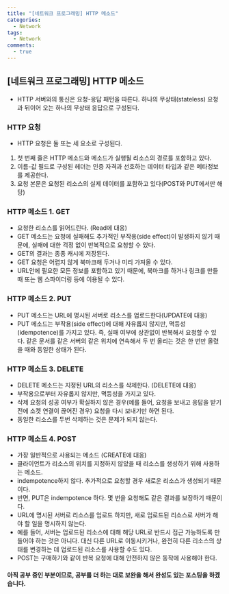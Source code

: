 ```yaml
---
title: "[네트워크 프로그래밍] HTTP 메소드"
categories:
  - Network
tags:
  - Network
comments:
  - true
---
```

## [네트워크 프로그래밍] HTTP 메소드
* HTTP 서버와의 통신은 요청-응답 패턴을 따른다. 하나의 무상태(stateless) 요청과 뒤이어 오는 하나의 무상태 응답으로 구성된다. 

### HTTP 요청
* HTTP 요청은 둘 또는 세 요소로 구성된다.
1. 첫 번째 줄은 HTTP 메소드와 메소드가 실행될 리소스의 경로를 포함하고 있다.
2. 이름-값 필드로 구성된 헤더는 인증 자격과 선호하는 데이터 타입과 같은 메타정보를 제공한다.
3. 요청 본문은 요청된 리소스의 실제 데이터를 포함하고 있다(POST와 PUT에서만 해당)

### HTTP 메소드 1. GET
* 요청한 리소스를 읽어드린다. (Read에 대응)
* GET 메소드는 요청에 실패해도 추가적인 부작용(side effect)이 발생하지 않기 때문에, 실패에 대한 걱정 없이 반복적으로 요청할 수 있다.
* GET의 결과는 종종 캐시에 저장된다.
* GET 요청은 어렵지 않게 북마크해 두거나 미리 가져올 수 있다.
* URL안에 필요한 모든 정보를 포함하고 있기 때문에, 북마크를 하거나 링크를 만들 때 또는 웹 스파이더링 등에 이용될 수 있다.

### HTTP 메소드 2. PUT
* PUT 메소드는 URL에 명시된 서버로 리소스를 업로드한다(UPDATE에 대응) 
* PUT 메소드는 부작용(side effect)에 대해 자유롭지 않지만, 멱등성(idempotence)를 가지고 있다. 즉, 실패 여부에 상관없이 반복해서 요청할 수 있다. 같은 문서를 같은 서버의 같은 위치에 연속해서 두 번 올리는 것은 한 번만 올렸을 때와 동일한 상태가 된다.

### HTTP 메소드 3. DELETE
* DELETE 메소드는 지정된 URL의 리소스를 삭제한다. (DELETE에 대응)
* 부작용으로부터 자유롭지 않지만, 멱등성을 가지고 있다.
* 삭제 요청의 성공 여부가 확실하지 않은 경우(예를 들어, 요청을 보내고 응답을 받기 전에 소켓 연결이 끊어진 경우) 요청을 다시 보내기만 하면 된다.
* 동일한 리소스를 두번 삭제하는 것은 문제가 되지 않는다.

### HTTP 메소드 4. POST
* 가장 일반적으로 사용되는 메소드 (CREATE에 대응)
* 클라이언트가 리소스의 위치를 지정하지 않았을 때 리소스를 생성하기 위해 사용하는 메소드.
* indempotence하지 않다. 추가적으로 요청할 경우 새로운 리소스가 생성되기 때문이다.
* 반면, PUT은 indempotence 하다. 몇 번을 요청해도 같은 결과를 보장하기 때문이다.
* URL에 명시된 서버로 리소스를 업로드 하지만, 새로 업로드된 리소스로 서버가 해야 할 일을 명시하지 않는다.
* 예를 들어, 서버는 업로드된 리소스에 대해 해당 URL로 반드시 접근 가능하도록 만들어야 하는 것은 아니다. 대신 다른 URL로 이동시키거나, 완전히 다른 리소스의 상태를 변경하는 데 업로드된 리소스를 사용할 수도 있다.
* POST는 구매하기와 같이 반복 요청에 대해 안전하지 않은 동작에 사용해야 한다.


#### 아직 공부 중인 부분이므로, 공부를 더 하는 대로 보완을 해서 완성도 있는 포스팅을 하겠습니다.